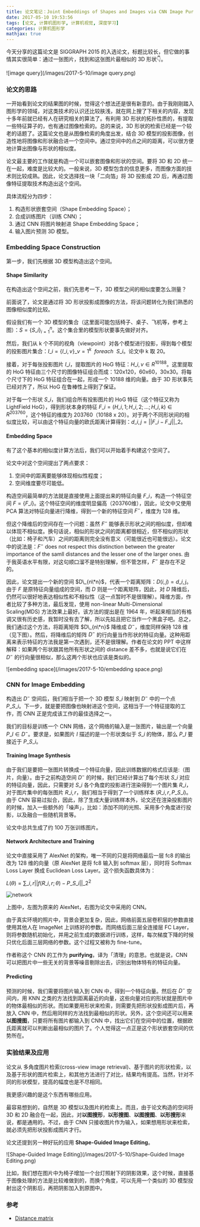 ```yaml
---
title: 论文笔记：Joint Embeddings of Shapes and Images via CNN Image Purification
date: 2017-05-10 19:53:56
tags: [论文, 计算机图形学, 计算机视觉, 深度学习]
categories: 计算机图形学
mathjax: true
---
```


今天分享的这篇论文是 SIGGRAPH 2015 的入选论文，标题比较长，但它做的事情其实很简单：通过一张图片，找到和这张图片最相似的 3D 形状👇。

![image query](/images/2017-5-10/image query.png)

<!--more-->

### 论文的思路

一开始看到论文的结果图的时候，觉得这个想法还是很有新意的。由于我刚刚踏入图形学的领域，对这类技术的认识还比较肤浅，就在网上搜了下相关的内容，发现十多年前就已经有人在研究相关的算法了。有利用 3D 形状的拓扑性质的，有提取一些特征算子的，也有通过图像检索的。总的来说，3D 形状的检索已经是一个较老的话题了。这篇论文也是从图像检索的角度出发，结合 3D 模型的投影图像，创造性地将图像和形状融合进一个空间中。通过空间中的点之间的距离，可以很方便地计算出图像与形状的相似度。

论文最主要的工作就是构造一个可以嵌套图像和形状的空间。要将 3D 和 2D 统一在一起，难度是比较大的。一般来说，3D 模型包含的信息更多，而图像方面的技术则比较成熟。因此，论文选择找一块「二向箔」将 3D 投影成 2D 后，再通过图像特征提取技术构造出这个空间。

具体流程分为四步：

1. 构造形状嵌套空间（Shape Embedding Space）；
2. 合成训练图片（训练 CNN）；
3. 通过 CNN 将图片映射进 Shape Embedding Space；
4. 输入图片预测 3D 模型。

### Embedding Space Construction

第一步，我们先根据 3D 模型构造出这个空间。

#### Shape Similarity

在构造出这个空间之前，我们先思考一下，3D 模型之间的相似度要怎么测量？

前面说了，论文是通过将 3D 形状投影成图像的方法，将该问题转化为我们熟悉的图像相似度的比较。

假设我们有一个 3D 模型的集合（这里面可能包括椅子、桌子、飞机等，参考上图）：$S={\lbrace S\_i \rbrace}_{i=1}^{n}$。这个集合里的模型形状要事先做好对齐。

然后，我们从 k 个不同的视角（viewpoint）对各个模型进行投影，得到每个模型的投影图片集合：$I\_i={\lbrace I\_{i,v} \rbrace}\_{v=1}^{k} \ \  for each \ \  S\_i$。论文中 k 取 20。

接着，对于每张投影图片 $I\_i$，提取图片的 HoG 特征：$H\_{i, v} \in R^{10188}$。这里提取的 HoG 特征由三个尺寸的图像特征组合而成：120x120，60x60，30x30。将每个尺寸下的 HoG 特征组合在一起，形成一个 10188 维的向量。由于 3D 形状事先已经对齐了，所以 HoG 在鲁棒性上得到了保证。

对于每一个形状 $S\_i$，我们组合所有投影图片的 HoG 特征（这个特征又称为 LightField HoG），得到形状本身的特征 $F\_i=(H\_{i,1}; H\_{i,2}; …; H\_{i,k}) \in R^{203760}$，这个特征的维度为 203760（10188 x 20）。对于两个不同形状间的相似度比较，可以由这个特征向量的欧氏距离计算得到：$d\_{i,j}=||F\_i - F\_j||\_2$。

#### Embedding Space

有了这个基本的相似度计算方法后，我们可以开始着手构建这个空间了。

论文中对这个空间提出了两点要求：

1. 空间中的距离要能够体现相似性程度；
2. 空间维度要尽可能低。

构造空间最简单的方法就是直接使用上面提出来的特征向量 $F\_i$，构造一个特征空间 $F=\lbrace F\_i \rbrace$。这个特征空间的维度明显偏高（203760维），因此，论文中又使用 PCA 算法对特征向量进行降维，得到一个新的特征空间 $F^{-}$，维度为 128 维。

但这个降维后的空间存在一个问题：虽然 $F^{-}$ 能够表示形状之间的相似度，但却难以体现不相似度。换句话说，相似的形状之间的距离都很相近，但不相似的形状（比如：椅子和汽车）之间的距离则完全没有意义（可能很近也可能很远）。论文中的说法是：$F^{-}$ does not respect this distinction between the greater importance of the samll distances and the lesser one of the larger ones.  由于我英语水平有限，对这句顺口溜不是特别理解，但不管怎样，$F^{-}$ 是存在不足的。

因此，论文提出一个新的空间 $D\_{n\*n}$，代表一个距离矩阵：$D(i, j) = d\_{i, j}$。由于 $F$ 是原特征向量组成的空间，而 $D$ 则是一个距离矩阵，因此，对 $D$ 降维后，仍然可以很好地表达相似性和不相似性（这一点暂时不是很理解）。降维方面，作者比较了多种方法，最后发现，使用 non-linear Multi-Dimensional Scaling(MDS) 方法效果上最好。该方法的提出是在 1964 年，听起来相当的有格调又很有历史感，我暂时没有去了解，所以先姑且把它当作一个黑盒子吧。总之，我们通过这个方法，将距离矩阵 $D\_{n\*n}$ 降维成 $D^{-}$，维度同样保持 128 维（见下图）。然后，将降维后的矩阵 $D^{-}$ 的行向量当作形状的特征向量。这种用距离来表示特征的方法我是第一次遇到，还不是很理解。作者在论文的 PPT 中这样解释：如果两个形状跟其他所有形状之间的 distance 差不多，也就是说它们在 $D^{-}$ 的行向量很相似，那么这两个形状也应该是类似的。

![embedding space](/images/2017-5-10/embedding space.png)

### CNN for Image Embedding

构造出 $D^{-}$ 空间后，我们相当于把一个 3D 模型 $S\_i$ 映射到 $D^{-}$ 中的一个点 $P\_{S\_{i}}$。下一步，就是要把图像也映射进这个空间，这相当于一个特征提取的工作，而 CNN 正是完成该工作的最佳选择之一。

我们的目标是训练一个 CNN 网络，这个网络的输入是一张图片，输出是一个向量 $P\_{I} \in D^{-}$。要求是，如果图片 $I$ 描述的是一个形状类似于 $S\_i$ 的物体，那么 $P\_{I}$ 要接近于 $P\_{S\_{i}}$。

#### Training Image Synthesis

由于我们是要把一张图片转换成一个特征向量，因此训练数据的格式应该是:（图片，向量）。由于之前构造空间 $D^{-}$ 的时候，我们已经计算出了每个形状 $S\_i$ 对应的特征向量，因此，只需要对 $S\_i$ 各个角度的投影进行渲染得到一个图片集 $R\_i$，对于图片集中的每张图片 $R\_{i,r}$，我们相当于得到了一个训练样本 $(R\_{i,r}, P\_{S\_{i}})$。由于 CNN 容易过拟合，因此，除了生成大量训练样本外，论文还在渲染投影图片的时候，加入一些额外的「噪声」，比如：添加不同的光照、采用多个角度进行投影，以及融合一些随机背景等。

论文中总共生成了约 100 万张训练图片。

#### Network Architecture and Training

论文中直接采用了 AlexNet 的架构，唯一不同的只是将网络最后一层 fc8 的输出改为 128 维的向量（原 AlexNet 是将 fc8 输入到 softmax 层），同时将 Softmax Loss Layer 换成 Euclidean Loss Layer。这个损失函数具体为：

$L(\theta)=\sum\_{i,r}{||f(R\_{i,r}; \theta) - P\_{S\_{i}}||\_{2}^{2}}$

![network](/images/2017-5-10/network.png)

上图中，左图为原来的 AlexNet，右图为论文中采用的 CNN。

由于真实环境的照片中，背景会更加复杂，因此，网络前面五层卷积层的参数直接使用其他人在 ImageNet 上训练好的参数。而网络后面三层全连接层 FC Layer，则将参数随机初始化，并用之前生成的数据进行训练，这样，每次梯度下降的时候只优化后面三层网络的参数。这个过程又被称为 fine-tune。

作者称这个 CNN 的工作为 **purifying**，译为「清理」的意思。也就是说，CNN 可以把图片中一些无关的背景等噪音剔除出去，识别出物体特有的特征向量。

#### Predicting

预测的时候，我们需要将图片输入到 CNN 中，得到一个特征向量。然后在 $D^{-}$ 空间内，用 KNN 之类的方法找到距离最近的向量，这些向量对应的形状就是图片中的物体最相似的形状。而如果要用形状来检索，则需要先把形状投影成图片后，再放入 CNN 中，然后用同样的方法找到最相似的形状。另外，这个空间还可以用来**以图搜图**，只要将所有图片都输入到 CNN 中，找出它们在空间中的位置，根据欧氏距离就可以判断出最相似的图片了。个人觉得这一点正是这个形状嵌套空间的优势所在。

### 实验结果及应用

论文从 多角度图片检索(cross-view image retrieval)、基于图片的形状检索，以及基于形状的图片检索上，和其他方法进行了对比，结果均有提高。当然，针对不同的形状模型，提高的幅度也是不尽相同。

我更感兴趣的是这个东西有哪些应用。

最容易想到的，自然是 3D 模型以及图片的检索上。而且，由于论文构造的空间将 3D 和 2D 融合在一起，因此，对**以图搜形**，**以形搜图**、**以图搜图**、**以形搜形**来说，都是通用的。不过，由于 CNN 只接收图片作为输入，如果想用形状来检索，就必须先把形状投影成图片才行。

论文还提到另一种好玩的应用 **Shape-Guided Image Editing**。

![Shape-Guided Image Editing](/images/2017-5-10/Shape-Guided Image Editing.png)

比如，我们想在图片中为椅子增加一个台灯照射下的阴影效果，这个时候，直接基于图像处理的方法是比较难做到的，而换个角度，可以先用一个类似的 3D 模型投射出这个阴影后，再把阴影加入到原图中。

### 参考

+ [Distance matrix](https://en.wikipedia.org/wiki/Distance_matrix)



